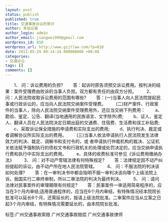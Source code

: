 ```yaml
---
layout: post
status: publish
published: true
title: 交通事故诉讼的常识
author: 本站记者
author_login: admin
author_email: jiangwei909@gmail.com
wordpress_id: 810
wordpress_url: http://www.gzjtlaw.com/?p=810
date: 2011-05-29 09:14:24.000000000 +08:00
categories:
- 交通诉讼
tags: []
comments: []
---
```

　　1、 问：诉讼费用的负担?　　答：起诉时原告须预交诉讼费用。按判决的结果：案件受理费由败诉的当事人负担。双方都有责任的由双方分担。　　2、 问：人民法院收取诉讼费用的范围有哪些?　　答：(一)当事人向人民法院提起民事或行政诉讼的，应当向人民法院交纳案件受理费。　　(二)财产案件、行政案件的当事人，除向人民法院交纳案件受理费用外，还应当交纳下列费用：　　a、勘验、鉴定、公告、翻译(当地通用的民族语言、文字除外)费;　　b、证人、鉴定人、翻译人员在人民法院决定日期出庭的交通费、住宿费、生活费和误工补贴费;　　c、采取诉讼保全措施的申请费和实际支出的费用;　　d、执行判决、裁定或者调解协议所实际支出的费用。　　(三)当事人依法申请执行人民法院发生法律效力的判决、裁定、调解书和支付令的，或 者申请执行仲裁机构的裁决、公证机关依法赋予强制执行的债权文书和行政机关的处理或处罚决定的，应当交纳申请执行费和执行中实际支出的费用。　　e、具体的收费标准可参见《诉讼费用缴纳办法》　　3、 问：对不动产管辖法律有何特殊规定?　　答：法律规定因不动产纠纷提起的诉讼，由不动产所在地人民法院管辖。　　4、 问：不服法院的判决该如何处理?　　答：在一审判决书中都会指明不服一审判决该向哪个上级法院上诉。我国实行二审终审制，所以二审法院的判决为最终判决。　　5、 问：请问法律对民事案件的审理期限有何规定?　　答：民事案件一审适用简易程序的，应当在3个月内审结;适用普通程序的，应当在6个月内审结，有特殊情况经本院院长批准可以延长6个月，还需延长的，报请上级法院批准。二审案件应当从立案之日起3个月内审结，有特殊情况需要延长的，由本院院长批准。标签:广州交通事故索赔 广州交通事故赔偿 广州交通事故律师
